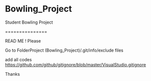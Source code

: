 Bowling_Project
===============

Student Bowling Project 

===============

READ ME !
Please

Go to FolderProject (Bowling_Project)/.git/info/exclude files

add all codes https://github.com/github/gitignore/blob/master/VisualStudio.gitignore

Thanks